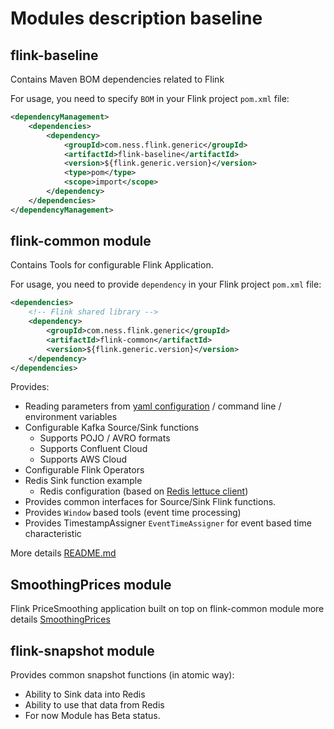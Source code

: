 [//]: # (Copyright 2021-2023 Ness Digital Engineering)

[//]: # ()
[//]: # (Licensed under the Apache License, Version 2.0 &#40;the "License"&#41;;)

[//]: # (you may not use this file except in compliance with the License.)

[//]: # (You may obtain a copy of the License at)

[//]: # ()
[//]: # (http://www.apache.org/licenses/LICENSE-2.0)

[//]: # ()
[//]: # (Unless required by applicable law or agreed to in writing, software)

[//]: # (distributed under the License is distributed on an "AS IS" BASIS,)

[//]: # (WITHOUT WARRANTIES OR CONDITIONS OF ANY KIND, either express or implied.)

[//]: # (See the License for the specific language governing permissions and)

[//]: # (limitations under the License.)

# Modules description baseline
## flink-baseline

Contains Maven BOM dependencies related to Flink

For usage, you need to specify `BOM` in your Flink project `pom.xml` file: 
```xml
<dependencyManagement>
    <dependencies>
        <dependency>
            <groupId>com.ness.flink.generic</groupId>
            <artifactId>flink-baseline</artifactId>
            <version>${flink.generic.version}</version>
            <type>pom</type>
            <scope>import</scope>
        </dependency>
    </dependencies>
</dependencyManagement>
```
## flink-common module
Contains Tools for configurable Flink Application.

For usage, you need to provide `dependency` in your Flink project `pom.xml` file:
```xml
<dependencies>
    <!-- Flink shared library -->
    <dependency>
        <groupId>com.ness.flink.generic</groupId>
        <artifactId>flink-common</artifactId>
        <version>${flink.generic.version}</version>
    </dependency>
</dependencies>    
```

Provides:
 - Reading parameters from [yaml configuration](flink-common/src/test/resources/application.yml) / command line / environment variables
 - Configurable Kafka Source/Sink functions
   - Supports POJO / AVRO formats 
   - Supports Confluent Cloud
   - Supports AWS Cloud
 - Configurable Flink Operators
 - Redis Sink function example
   - Redis configuration (based on [Redis lettuce client](https://lettuce.io)) 
 - Provides common interfaces for Source/Sink Flink functions.
 - Provides `Window` based tools (event time processing)
 - Provides TimestampAssigner `EventTimeAssigner` for event based time characteristic

More details [README.md](flink-common/README.md)

## SmoothingPrices module
Flink PriceSmoothing application built on top on flink-common module  more details 
[SmoothingPrices](flink-example/README.md)

## flink-snapshot module
Provides common snapshot functions (in atomic way):
 - Ability to Sink data into Redis
 - Ability to use that data from Redis
 - For now Module has Beta status. 